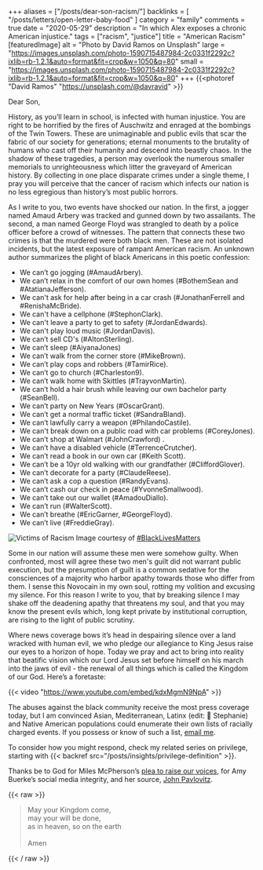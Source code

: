 +++
aliases = ["/posts/dear-son-racism/"]
backlinks = [
  "/posts/letters/open-letter-baby-food"
]
category = "family"
comments = true
date = "2020-05-29"
description = "In which Alex exposes a chronic American injustice."
tags = ["racism", "justice"]
title = "American Racism"
[featuredImage]
  alt   = "Photo by David Ramos on Unsplash"
  large = "https://images.unsplash.com/photo-1590715487984-2c0331f2292c?ixlib=rb-1.2.1&auto=format&fit=crop&w=1050&q=80"
  small = "https://images.unsplash.com/photo-1590715487984-2c0331f2292c?ixlib=rb-1.2.1&auto=format&fit=crop&w=1050&q=80"
+++
{{<photoref "David Ramos" "https://unsplash.com/@davravid" >}}

Dear Son,

History, as you’ll learn in school, is infected with human injustice. You are right to be horrified by the fires of Auschwitz and enraged at the bombings of the Twin Towers. These are unimaginable and public evils that scar the fabric of our society for generations; eternal monuments to the brutality of humans who cast off their humanity and descend into beastly chaos. In the shadow of these tragedies, a person may overlook the numerous smaller memorials to unrighteousness which litter the graveyard of American history. By collecting in one place disparate crimes under a single theme, I pray you will perceive that the cancer of racism which infects our nation is no less egregious than history’s most public horrors.

As I write to you, two events have shocked our nation. In the first, a jogger named Amaud Arbery was tracked and gunned down by two assailants. The second, a man named George Floyd was strangled to death by a police officer before a crowd of witnesses. The pattern that connects these two crimes is that the murdered were both black men. These are not isolated incidents, but the latest exposure of rampant American racism. An unknown author summarizes the plight of black Americans in this poetic confession:

- We can’t go jogging (#AmaudArbery).
- We can’t relax in the comfort of our own homes (#BothemSean and #AtatianaJefferson).
- We can't ask for help after being in a car crash (#JonathanFerrell and #RenishaMcBride).
- We can't have a cellphone (#StephonClark).
- We can't leave a party to get to safety (#JordanEdwards).
- We can't play loud music (#JordanDavis).
- We can’t sell CD's (#AltonSterling).
- We can’t sleep (#AiyanaJones)
- We can’t walk from the corner store (#MikeBrown).
- We can’t play cops and robbers (#TamirRice).
- We can’t go to church (#Charleston9).
- We can’t walk home with Skittles (#TrayvonMartin).
- We can’t hold a hair brush while leaving our own bachelor party (#SeanBell).
- We can’t party on New Years (#OscarGrant).
- We can’t get a normal traffic ticket (#SandraBland).
- We can’t lawfully carry a weapon (#PhilandoCastile).
- We can't break down on a public road with car problems (#CoreyJones).
- We can’t shop at Walmart (#JohnCrawford) .
- We can’t have a disabled vehicle (#TerrenceCrutcher).
- We can’t read a book in our own car (#Keith Scott).
- We can’t be a 10yr old walking with our grandfather (#CliffordGlover).
- We can’t decorate for a party (#ClaudeReese).
- We can’t ask a cop a question (#RandyEvans).
- We can’t cash our check in peace (#YvonneSmallwood).
- We can’t take out our wallet (#AmadouDiallo).
- We can’t run (#WalterScott).
- We can’t breathe (#EricGarner, #GeorgeFloyd).
- We can’t live (#FreddieGray).

![Victims of Racism](https://fnunag.by.files.1drv.com/y4mJ4FA3egdZOo5vQH5tJWiXyF6HSe6GScTn80bVnN7WpOXKVyUPY0-6SNK4tX6P7hqJiOKdVX3vnusif8AS7SIteu3daxqWElV5Zd-0lp-H0QQDEG61-McJ6TWFH0dGFLke8WGASbEwOx02sl7NHeV-eaYVLm3AHACWvDpjh4qwbXBJ8Pe8sesQdM1Gej7MncIpKRJ-qgO55rp4DMERzRWaA?width=750&height=747&cropmode=none)
Image courtesy of [#BlackLivesMatters](https://twitter.com/ADJANlANGEL/status/1265744243617869825)

Some in our nation will assume these men were somehow guilty. When confronted, most will agree these two men's guilt did not warrant public execution, but the presumption of guilt is a common sedative for the consciences of a majority who harbor apathy towards those who differ from them. I sense this Novocain in my own soul, rotting my volition and excusing my silence. For this reason I write to you, that by breaking silence I may shake off the deadening apathy that threatens my soul, and that you may know the present evils which, long kept private by institutional corruption, are rising to the light of public scrutiny.

Where news coverage bows it’s head in despairing silence over a land wracked with human evil, we who pledge our allegiance to King Jesus raise our eyes to a horizon of hope. Today we pray and act to bring into reality that beatific vision which our Lord Jesus set before himself on his march into the jaws of evil - the renewal of all things which is called the Kingdom of our God. Here’s a foretaste:

{{< video "https://www.youtube.com/embed/kdxMgmN9NpA" >}}

The abuses against the black community receive the most press coverage today, but I am convinced Asian, Mediterranean, Latinx (edit: &#x1F9E1; Stephanie) and Native American populations could enumerate their own lists of racially charged events. If you possess or know of such a list, [email me](mailto:acbilson@gmail.com).

To consider how you might respond, check my related series on privilege, starting with {{< backref src="/posts/insights/privilege-definition" >}}.

Thanks be to God for Miles McPherson’s [plea to raise our voices](https://www.kusi.com/pastor-miles-mcpherson-on-race-relations-police-brutality-and-life-of-george-floyd/), for Amy Buerke’s social media integrity, and her source, [John Pavlovitz](https://johnpavlovitz.com/2020/05/07/white-americans-need-to-condemn-white-racism-in-america/?fbclid=IwAR2iWKlMfrlLVvMmK5zje909nbC_9w4hu7LdVKpfXhIXU4TCwsuJwxHjHjE).

{{< raw >}}
<blockquote>
May your Kingdom come,<br />
may your will be done,<br />
as in heaven, so on the earth<br /><br />
Amen
</blockquote>
{{< / raw >}}
